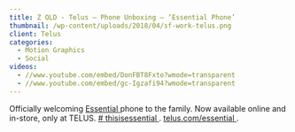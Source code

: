 ```yaml
---
title: Z OLD - Telus – Phone Unboxing – ‘Essential Phone’
thumbnail: /wp-content/uploads/2018/04/sf-work-telus.png
client: Telus
categories:
  - Motion Graphics
  - Social
videos:
  - //www.youtube.com/embed/DonFBT8Fxto?wmode=transparent
  - //www.youtube.com/embed/gc-Igzafi94?wmode=transparent
---
```

<p>
 Officially welcoming
 <a class="profileLink" data-hovercard="/ajax/hovercard/page.php?id=386824935002527&amp;extragetparams=%7B%22fref%22%3A%22mentions%22%7D" data-hovercard-prefer-more-content-show="1" href="https://www.facebook.com/thisisessential/?fref=mentions">
  Essential
 </a>
 phone to the family. Now available online and
                              in-store, only at TELUS.
 <a class="_58cn" data-ft='{"tn":"*N","type":104}' href="https://www.facebook.com/hashtag/thisisessential?source=feed_text">
  <span class="_5afx">
   <span aria-label="hashtag" class="_58cl _5afz">
    #
   </span>
   <span class="_58cm">
    thisisessential
   </span>
  </span>
 </a>
 .
 <a data-ft='{"tn":"-U"}' data-lynx-mode="async" href="https://l.facebook.com/l.php?u=http%3A%2F%2Ftelus.com%2Fessential&amp;h=ATPX6yAlKzdOxabuEwk49At9EIrstqZkuvyZUHHf2DSsbLP6pPvBKpn8spDgJk4_sJ0xPhImO00Fw8DyCP7x3DYpJdEHcczb4gEcJjaEO7tpWwouzTYvf9OAqIwX78mhUkDLxu4717Cs5caF" rel="noopener nofollow" target="_blank">
  telus.com/essential
 </a>
 .
</p>

